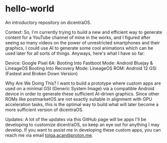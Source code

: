 # hello-world
An introductory repository on dicentraOS.

Context: So, I'm currently trying to build a new and efficient way to generate content for a YouTube channel of mine in the works,
and I figured after seeing so many videos on the power of unrestricted smartphones and their graphics, I could use AI to generate
some cool animations which can be used later for all sorts of things. Anyways, here's what I have so far:

Device: Google Pixel 6A:
Booting Into Fastboot Mode: Android Bluejay & LineageOS
Booting Into Recovery Mode: LineageOS
ROM: Android 12 GSI (Fastest and Broken Down Version)

Why Are We Doing This? I want to build a prototype where custom apps are used on a minimal GSI (Generic System Image) via
a compatible Android device in order to generate these sufficient AI-driven graphics. Since other ROMs like postmarketOS are
not exactly suitable in alignment with GPU acceleration tasks, this is the optimal way to build what will later become a more
sufficient version of dicentraOS.

Updates: A lot of the updates via this GitHub page will be apps I'll be developing to customize dicentraOS, so keep an eye
out for anything I may develop. If you want to assist me in developing these custom apps, you can reach me via email
tolga.acan@proton.me.
